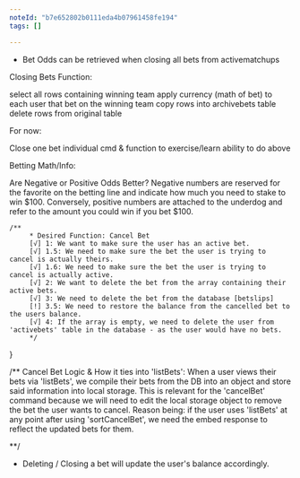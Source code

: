 ```yaml
---
noteId: "b7e652802b0111eda4b07961458fe194"
tags: []

---
```


- Bet Odds can be retrieved when closing all bets from activematchups

Closing Bets Function:

select all rows containing winning team
apply currency (math of bet) to each user that bet on the winning team
copy rows into archivebets table
delete rows from original table

For now:

Close one bet individual cmd & function to exercise/learn ability to do above

Betting Math/Info:

Are Negative or Positive Odds Better? Negative numbers are reserved for the favorite on the betting line and indicate how much you need to stake to win $100. Conversely, positive numbers are attached to the underdog and refer to the amount you could win if you bet $100.

    /**
    	 * Desired Function: Cancel Bet
    	 [√] 1: We want to make sure the user has an active bet.
         [√] 1.5: We need to make sure the bet the user is trying to cancel is actually theirs.
         [√] 1.6: We need to make sure the bet the user is trying to cancel is actually active.
    	 [√] 2: We want to delete the bet from the array containing their active bets.
    	 [√] 3: We need to delete the bet from the database [betslips]
    	 [!] 3.5: We need to restore the balance from the cancelled bet to the users balance.
    	 [√] 4: If the array is empty, we need to delete the user from 'activebets' table in the database - as the user would have no bets.
    	 */

}

/\*\* Cancel Bet Logic & How it ties into 'listBets':
When a user views their bets via 'listBets', we compile their bets from the DB into an object and store said information into local storage.
This is relevant for the 'cancelBet' command because we will need to edit the local storage object to remove the bet the user wants to cancel.
Reason being: if the user uses 'listBets' at any point after using 'sortCancelBet', we need the embed response to reflect the updated bets for them.

\*\*/

- Deleting / Closing a bet will update the user's balance accordingly.
